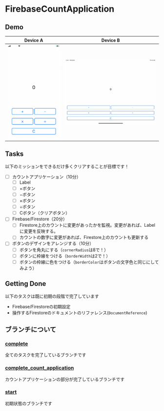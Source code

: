 # FirebaseCountApplication

## Demo

|Device A|Device B|
|---|---|
|![](./Docs/iPhone.gif)|![](Docs/IPad.gif)|


## Tasks

以下のミッションをできるだけ多くクリアすることが目標です！

- [ ] カウントアプリケーション（10分）
  - [ ] Label
  - [ ] +ボタン
  - [ ] −ボタン
  - [ ] ×ボタン
  - [ ] ÷ボタン
  - [ ] Cボタン（クリアボタン）
- [ ] Firebase/Firestore（20分）
  - [ ] Firestore上のカウントに変更があったかを監視。変更があれば、Labelに変更を反映する。
  - [ ] カウントの数字に変更があれば、Firestore上のカウントも更新する
- [ ] ボタンのデザインをアレンジする（10分）
  - [ ] ボタンを角丸にする（`cornerRadius`は8で！）
  - [ ] ボタンに枠線をつける（`borderWidth`は2で！）
  - [ ] ボタンの枠線に色をつける（`borderColor`はボタンの文字色と同じにしてみよう）

## Getting Done

以下のタスクは既に初期の段階で完了しています

- Firebase/Firestoreの初期設定
- 操作するFirestoreのドキュメントのリファレンス(`DocumentReference`)

## ブランチについて

### [complete](https://github.com/fummicc1-lit/FirebaseCountApplication/tree/complete)

全てのタスクを完了しているブランチです

### [complete_count_application](https://github.com/fummicc1-lit/FirebaseCountApplication/tree/complete_count_application)

カウントアプリケーションの部分が完了しているブランチです

### [start](https://github.com/fummicc1-lit/FirebaseCountApplication/tree/start)

初期状態のブランチです